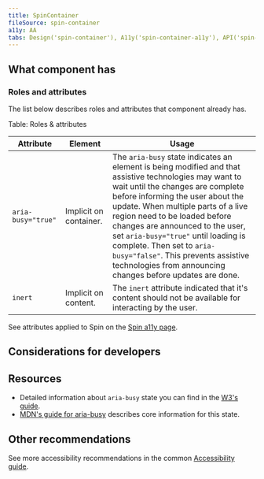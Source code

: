 ```yaml
---
title: SpinContainer
fileSource: spin-container
a11y: AA
tabs: Design('spin-container'), A11y('spin-container-a11y'), API('spin-container-api'), Example('spin-container-code'), Changelog('spin-container-changelog')
---
```


## What component has

### Roles and attributes

The list below describes roles and attributes that component already has.

Table: Roles & attributes

| Attribute          | Element                 | Usage                                                                                                                                                                                                                                                                                                                                                                                                                                                              |
| ------------------ | ----------------------- | ------------------------------------------------------------------------------------------------------------------------------------------------------------------------------------------------------------------------------------------------------------------------------------------------------------------------------------------------------------------------------------------------------------------------------------------------------------------ |
| `aria-busy="true"` | Implicit on container.  | The `aria-busy` state indicates an element is being modified and that assistive technologies may want to wait until the changes are complete before informing the user about the update. When multiple parts of a live region need to be loaded before changes are announced to the user, set `aria-busy="true"` until loading is complete. Then set to `aria-busy="false"`. This prevents assistive technologies from announcing changes before updates are done. |
| `inert`            | Implicit on content.    | The `inert` attribute indicated that it's content should not be available for interacting by the user.                                                                                                                                                                                                                                                                                                                                                             |

See attributes applied to Spin on the [Spin a11y page](/intergalactic/components/spin/spin-a11y).

## Considerations for developers

## Resources

- Detailed information about `aria-busy` state you can find in the [W3's guide](https://www.w3.org/TR/wai-aria-1.1/#aria-busy).
- [MDN's guide for aria-busy](https://developer.mozilla.org/en-US/docs/Web/Accessibility/ARIA/Attributes/aria-busy) describes core information for this state.

## Other recommendations

See more accessibility recommendations in the common [Accessibility guide](/core-principles/a11y/a11y).
